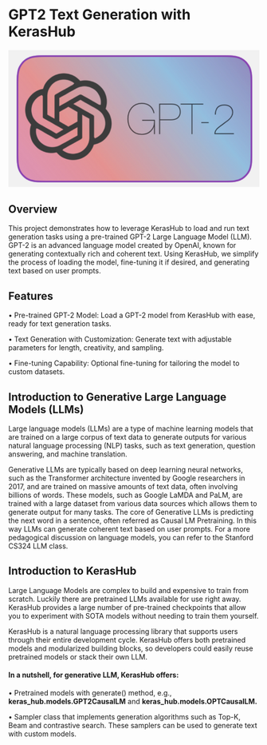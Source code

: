 # GPT2 Text Generation with KerasHub



![App Screenshot](https://github.com/Surbhipatil/GPT-2/blob/main/1695718765348.png)

## Overview

This project demonstrates how to leverage KerasHub to load and run text generation tasks using a pre-trained GPT-2 Large Language Model (LLM). GPT-2 is an advanced language model created by OpenAI, known for generating contextually rich and coherent text. Using KerasHub, we simplify the process of loading the model, fine-tuning it if desired, and generating text based on user prompts.

## Features
•	Pre-trained GPT-2 Model: Load a GPT-2 model from KerasHub with ease, ready for text generation tasks.

•	Text Generation with Customization: Generate text with adjustable parameters for length, creativity, and sampling.

•	Fine-tuning Capability: Optional fine-tuning for tailoring the model to custom datasets.

## Introduction to Generative Large Language Models (LLMs)

Large language models (LLMs) are a type of machine learning models that are trained on a large corpus of text data to generate outputs for various natural language processing (NLP) tasks, such as text generation, question answering, and machine translation.

Generative LLMs are typically based on deep learning neural networks, such as the Transformer architecture invented by Google researchers in 2017, and are trained on massive amounts of text data, often involving billions of words. These models, such as Google LaMDA and PaLM, are trained with a large dataset from various data sources which allows them to generate output for many tasks. The core of Generative LLMs is predicting the next word in a sentence, often referred as Causal LM Pretraining. In this way LLMs can generate coherent text based on user prompts. For a more pedagogical discussion on language models, you can refer to the Stanford CS324 LLM class.

## Introduction to KerasHub
Large Language Models are complex to build and expensive to train from scratch. Luckily there are pretrained LLMs available for use right away. KerasHub provides a large number of pre-trained checkpoints that allow you to experiment with SOTA models without needing to train them yourself.

KerasHub is a natural language processing library that supports users through their entire development cycle. KerasHub offers both pretrained models and modularized building blocks, so developers could easily reuse pretrained models or stack their own LLM.
#### In a nutshell, for generative LLM, KerasHub offers:

•	Pretrained models with generate() method, e.g., **keras_hub.models.GPT2CausalLM** and **keras_hub.models.OPTCausalLM.**

•	Sampler class that implements generation algorithms such as Top-K, Beam and contrastive search. These samplers can be used to generate text with custom models.
